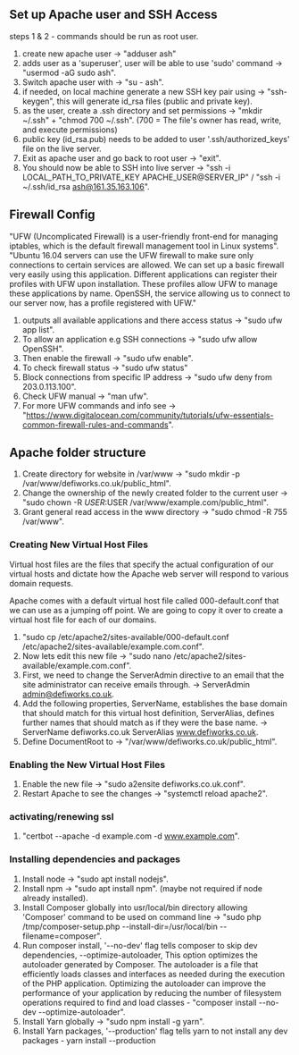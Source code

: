 ## Set up Apache user and SSH Access
steps 1 & 2 - commands should be run as root user.
1) create new apache user -> "adduser ash"
2) adds user as a 'superuser', user will be able to use 'sudo' command -> "usermod -aG sudo ash".
3) Switch apache user with -> "su - ash". 
4) if needed, on local machine generate a new SSH key pair using -> "ssh-keygen", this will generate id_rsa files (public and private key).
5) as the user, create a .ssh directory and set permissions -> "mkdir ~/.ssh" + "chmod 700 ~/.ssh". (700 = The file's owner has read, write, and execute permissions)
6) public key (id_rsa.pub) needs to be added to user '.ssh/authorized_keys' file on the live server.
7) Exit as apache user and go back to root user -> "exit".
8) You should now be able to SSH into live server -> "ssh -i LOCAL_PATH_TO_PRIVATE_KEY APACHE_USER@SERVER_IP" / "ssh -i ~/.ssh/id_rsa ash@161.35.163.106".

## Firewall Config
"UFW (Uncomplicated Firewall) is a user-friendly front-end for managing iptables, which is the default firewall management tool in Linux systems".
"Ubuntu 16.04 servers can use the UFW firewall to make sure only connections to certain services are allowed. We can set up a basic firewall very easily using this application.
Different applications can register their profiles with UFW upon installation. These profiles allow UFW to manage these applications by name. OpenSSH, the service allowing us to connect to our server now, has a profile registered with UFW."

1) outputs all available applications and there access status -> "sudo ufw app list".
2) To allow an application e.g SSH connections -> "sudo ufw allow OpenSSH".
3) Then enable the firewall -> "sudo ufw enable".
4) To check firewall status -> "sudo ufw status"
5) Block connections from specific IP address -> "sudo ufw deny from 203.0.113.100".
6) Check UFW manual -> "man ufw".
7) For more UFW commands and info see -> "https://www.digitalocean.com/community/tutorials/ufw-essentials-common-firewall-rules-and-commands".

## Apache folder structure
1) Create directory for website in /var/www -> "sudo mkdir -p /var/www/defiworks.co.uk/public_html".
2) Change the ownership of the newly created folder to the current user -> "sudo chown -R $USER:$USER /var/www/example.com/public_html".
3) Grant general read access in the www directory -> "sudo chmod -R 755 /var/www".

### Creating New Virtual Host Files
Virtual host files are the files that specify the actual configuration of our virtual hosts and dictate how the Apache web server will respond to various domain requests.

Apache comes with a default virtual host file called 000-default.conf that we can use as a jumping off point. We are going to copy it over to create a virtual host file for each of our domains.

1) "sudo cp /etc/apache2/sites-available/000-default.conf /etc/apache2/sites-available/example.com.conf".
2) Now lets edit this new file -> "sudo nano /etc/apache2/sites-available/example.com.conf".
3) First, we need to change the ServerAdmin directive to an email that the site administrator can receive emails through. -> ServerAdmin admin@defiworks.co.uk.
4) Add the following properties, ServerName, establishes the base domain that should match for this virtual host definition, ServerAlias, defines further names that should match as if they were the base name. -> ServerName defiworks.co.uk ServerAlias www.defiworks.co.uk.
5) Define DocumentRoot to -> "/var/www/defiworks.co.uk/public_html".

### Enabling the New Virtual Host Files
1) Enable the new file -> "sudo a2ensite defiworks.co.uk.conf".
2) Restart Apache to see the changes -> "systemctl reload apache2".

### activating/renewing ssl
1) "certbot --apache -d example.com -d www.example.com".

### Installing dependencies and packages
1) Install node -> "sudo apt install nodejs".
2) Install npm -> "sudo apt install npm". (maybe not required if node already installed).
3) Install Composer globally into usr/local/bin directory allowing 'Composer' command to be used on command line -> "sudo php /tmp/composer-setup.php --install-dir=/usr/local/bin --filename=composer".
4) Run composer install, '--no-dev' flag tells composer to skip dev dependencies, --optimize-autoloader, This option optimizes the autoloader generated by Composer. The autoloader is a file that efficiently loads classes and interfaces as needed during the execution of the PHP application. Optimizing the autoloader can improve the performance of your application by reducing the number of filesystem operations required to find and load classes - "composer install --no-dev --optimize-autoloader".
5) Install Yarn globally -> "sudo npm install -g yarn".
6) Install Yarn packages, '--production' flag tells yarn to not install any dev packages - yarn install --production


